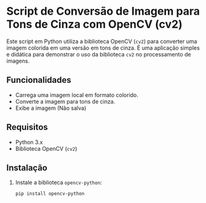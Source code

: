 # Script de Conversão de Imagem para Tons de Cinza com OpenCV (cv2)

Este script em Python utiliza a biblioteca OpenCV (`cv2`) para converter uma imagem colorida em uma versão em tons de cinza. É uma aplicação simples e didática para demonstrar o uso da biblioteca `cv2` no processamento de imagens.

## Funcionalidades
- Carrega uma imagem local em formato colorido.
- Converte a imagem para tons de cinza.
- Exibe a imagem (Não salva)

## Requisitos
- Python 3.x
- Biblioteca OpenCV (`cv2`)

## Instalação
1. Instale a biblioteca `opencv-python`:
   ```bash
   pip install opencv-python
